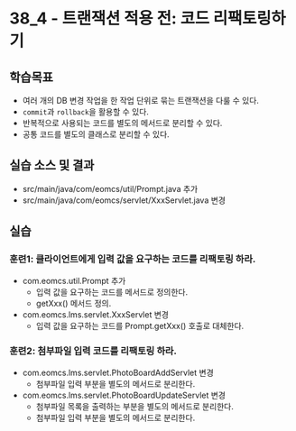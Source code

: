 # 38_4 - 트랜잭션 적용 전: 코드 리팩토링하기


## 학습목표

- 여러 개의 DB 변경 작업을 한 작업 단위로 묶는 트랜잭션을 다룰 수 있다.
- `commit`과 `rollback`을 활용할 수 있다.
- 반복적으로 사용되는 코드를 별도의 메서드로 분리할 수 있다.
- 공통 코드를 별도의 클래스로 분리할 수 있다.

## 실습 소스 및 결과

- src/main/java/com/eomcs/util/Prompt.java 추가
- src/main/java/com/eomcs/servlet/XxxServlet.java 변경

## 실습  

### 훈련1: 클라이언트에게 입력 값을 요구하는 코드를 리팩토링 하라.

- com.eomcs.util.Prompt 추가
  - 입력 값을 요구하는 코드를 메서드로 정의한다.
  - getXxx() 메서드 정의.
- com.eomcs.lms.servlet.XxxServlet 변경
  - 입력 값을 요구하는 코드를 Prompt.getXxx() 호출로 대체한다.

### 훈련2: 첨부파일 입력 코드를 리팩토링 하라.

- com.eomcs.lms.servlet.PhotoBoardAddServlet 변경
  - 첨부파일 입력 부분을 별도의 메서드로 분리한다.
- com.eomcs.lms.servlet.PhotoBoardUpdateServlet 변경
  - 첨부파일 목록을 출력하는 부분을 별도의 메서드로 분리한다.
  - 첨부파일 입력 부분을 별도의 메서드로 분리한다.
